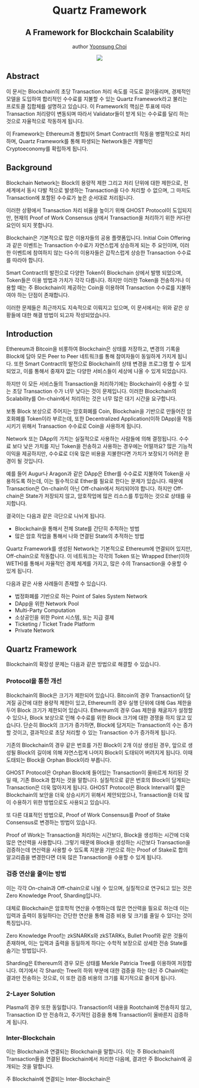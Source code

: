 <h1 align="center">Quartz Framework</h1>
<h2 align="center">A Framework for Blockchain Scalability</h2>
<p align="center">
author <a href="https://ysnim.ink">Yoonsung Choi</a>
</p>

<p align="center">
  <a href="https://github.com/QuartzWorld/Whitepaper"><img src="https://badge.fury.io/gh/QuartzWorld%2FWhitepaper.svg" /></a>
</p>

## Abstract

이 문서는 Blockchain의 초당 Transaction 처리 속도를 극도로 끌어올리며, 경제적인 모델을 도입하여 합리적인 수수료를 지불할 수 있는 Quartz Framework라고 불리는 프로토콜 집합체를 설명하고 있습니다. 이 Framework의 핵심은 투표에 따라 Transaction 처리량이 변동되며 따라서 Validator들이 받게 되는 수수료를 달리 하는 것으로 자율적으로 작동하게 됩니다.

이 Framework는 Ethereum과 통합되어 Smart Contract의 작동을 병렬적으로 처리하며, Quartz Framework를 통해 파생되는 Network들은 개별적인 Cryptoeconomy를 확립하게 됩니다.


## Background

Blockchain Network는 Block의 용량적 제한 그리고 처리 단위에 대한 제한으로, 전 세계에서 동시 다발 적으로 발생하는 Transaction을 다수 처리할 수 없으며, 그 마저도 Transaction에 포함된 수수료가 높은 순서대로 처리됩니다.

이러한 상황에서 Transaction 처리 비율을 높이기 위해 GHOST Protocol이 도입되지만, 현재의 Proof of Work Consensus 상에서 Transaction을 처리하기 위한 커다란 요인이 되지 못합니다.

Blockchain은 기본적으로 많은 이용자들의 공용 플랫폼입니다. Initial Coin Offering 과 같은 이벤트는 Transaction 수수료가 자연스럽게 상승하게 되는 주 요인이며, 이러한 이벤트에 참여하지 않는 다수의 이용자들은 갑작스럽게 상승한 Transaction 수수료를 따라야 합니다.

Smart Contract의 발전으로 다양한 Token이 Blockchain 상에서 발행 되었으며, Token들은 이용 방법과 가치가 각각 다릅니다. 하지만 이러한 Token을 전송하거나 이용할 때는 주 Blockchain이 제공하는 Coin을 이용하여 Transaction 수수료를 지불하여야 하는 단점이 존재합니다.

이러한 문제들은 최근까지도 지속적으로 이뤄지고 있으며, 이 문서에서는 위와 같은 상황들에 대한 해결 방법이 되고자 작성되었습니다.


## Introduction

Ethereum과 Bitcoin을 비롯하여 Blockchain은 상태를 저장하고, 변경의 기록을 Block에 담아 모든 Peer to Peer 네트워크를 통해 참여자들이 동일하게 가지게 됩니다. 또한 Smart Contract의 발전으로 Blockchain의 상태 변경을 프로그램 할 수 있게 되었고, 이를 통해서 중재자 없는 다양한 서비스들이 세상에 나올 수 있게 되었습니다.

하지만 이 모든 서비스들의 Transaction을 처리하기에는 Blockchain이 수용할 수 있는 초당 Transaction 수가 너무 낮다는 것이 문제입니다. 이러한 Blockchain의 Scalability를 On-chain에서 처리하는 것은 너무 많은 대기 시간을 요구합니다.

보통 Block 보상으로 주어지는 암호화폐를 Coin, Blockchain을 기반으로 만들어진 암호화폐를 Token이라 부르는데, 또한 Decentralized Application(이하 DApp)을 작동 시키기 위해서 Transaction 수수료로 Coin을 사용하게 됩니다.

Network 또는 DApp의 가치는 실질적으로 사용하는 사람들에 의해 결정됩니다. 수수료 보다 낮은 가치를 지닌 Token을 전송하고 사용하는 경우에는 어떨까요? 많은 기능적 이익을 제공하지만, 수수료로 더욱 많은 비용을 지불한다면 가치가 보장되기 어려운 환경이 될 것입니다.

예를 들어 Augur나 Aragon과 같은 DApp은 Ether를 수수료로 지불하여 Token을 사용하도록 하는데, 이는 필수적으로 Ether를 필요로 한다는 문제가 있습니다. 때문에 Transaction은 On-chain이 아닌 Off-chain에서 처리되어야 합니다. 하지만 Off-chain은 State가 저장되지 않고, 암호작업에 많은 리소스를 투입하는 것으로 상태를 유지합니다.

결국이는 다음과 같은 극단으로 나뉘게 됩니다.

* Blockchain을 통해서 전체 State를 간단히 추적하는 방법
* 많은 암호 작업을 통해서 나와 연결된 State의 추적하는 방법

Quartz Framework를 생성된 Network는 기본적으로 Ethereum에 연결되어 있지만, Off-chain으로 작동합니다. 이 네트워크는 각각의 Token 또는 Wrapped Ether(이하 WETH)를 통해서 자율적인 경제 체계를 가지고, 많은 수의 Transaction을 수용할 수 있게 됩니다.

다음과 같은 사용 사례들이 존재할 수 있습니다.

* 법정화폐를 기반으로 하는 Point of Sales System Network
* DApp을 위한 Network Pool
* Multi-Party Computation
* 소상공인을 위한 Point 시스템, 또는 지급 결제
* Ticketing / Ticket Trade Platform
* Private Network



## Quartz Framework

Blockchain의 확장성 문제는 다음과 같은 방법으로 해결할 수 있습니다.


### Protocol을 통한 개선

Blockchain의 Block은 크기가 제한되어 있습니다. Bitcoin의 경우 Transaction이 담겨질 공간에 대한 용량적 제한이 있고, Ethereum의 경우 실행 단위에 대해 Gas 제한을 두어 Block 크기가 제한되어 있습니다. Ethereum의 경우 Gas 제한을 채굴자가 설정할 수 있으나, Block 보상으로 인해 수수료를 위한 Block 크기에 대한 경쟁을 하지 않고 있습니다. 단순히 Block의 크기가 증가하면, Block에 담겨지는 Transaction의 수는 증가할 것이고, 결과적으로 초당 처리할 수 있는 Transaction 수가 증가하게 됩니다.

기존의 Blockchain의 경우 같은 번호를 가진 Block이 2개 이상 생성된 경우, 앞으로 생성될 Block의 길이에 의해 자연스럽게 나머지 Block이 도태되어 버려지게 됩니다. 이때 도태되는 Block을 Orphan Block이라 부릅니다.

GHOST Protocol은 Orphan Block에 들어있는 Transaction이 올바르게 처리된 것일 때, 기존 Block과 합치는 것을 말합니다. 실질적으로 같은 번호의 Block이 담게되는 Transaction은 더욱 많아지게 됩니다. GHOST Protocol은 Block Interval이 짧은 Blockchain의 보안을 더욱 상승시키기 위해서 제안되었으나, Transaction을 더욱 많이 수용하기 위한 방법으로도 사용되고 있습니다.

또 다른 대표적인 방법으로, Proof of Work Consensus를 Proof of Stake Consensus로 변경하는 방법이 있습니다.

Proof of Work는 Transaction을 처리하는 시간보다, Block을 생성하는 시간에 더욱 많은 연산력을 사용합니다. 그렇기 때문에 Block을 생성하는 시간보다 Transaction을 검증하는데 연산력을 사용할 수 있도록 지분을 기반으로 하는 Proof of Stake로 합의 알고리즘을 변경한다면 더욱 많은 Transaction을 수용할 수 있게 됩니다.


### 검증 연산을 줄이는 방법

이는 각각 On-chain과 Off-chain으로 나뉠 수 있으며, 실질적으로 연구되고 있는 것은 Zero Knowledge Proof, Sharding입니다.

대체로 Blockchain은 암호학적 연산을 수행하는데 많은 연산력을 필요로 하는데 이는 입력과 출력이 동일하다는 간단한 연산을 통해 검증 비용 및 크기를 줄일 수 있다는 것이 특징입니다.

Zero Knowledge Proof는 zkSNARKs와 zkSTARKs, Bullet Proof와 같은 것들이 존재하며, 이는 입력과 출력을 동일하게 하다는 수학적 보장으로 상세한 전송 State를 숨기는 방법입니다.

Sharding은 Ethereum의 경우 모든 상태를 Merkle Patricia Tree를 이용하여 저장합니다. 여기에서 각 Shard는 Tree의 하위 부분에 대한 검증을 하는 대신 주 Chain에는 결과만 전송하는 것으로, 이 또한 검증 비용의 크기를 획기적으로 줄이게 됩니다.


### 2-Layer Solution

Plasma의 경우 또한 동일합니다. Transaction의 내용을 Rootchain에 전송하지 않고, Transaction ID 만 전송하고, 주기적인 검증을 통해 Transaction이 올바른지 검증하게 됩니다.


### Inter-Blockchain

이는 Blockchain과 연결되는 Blockchain을 말합니다. 이는 주 Blockchain의 Transaction들을 연결된 Blockchain에서 처리한 다음에, 결과만 주 Blockchain에 공개되는 것을 말합니다.

주 Blockchain에 연결되는 Inter-Blockchain은 


